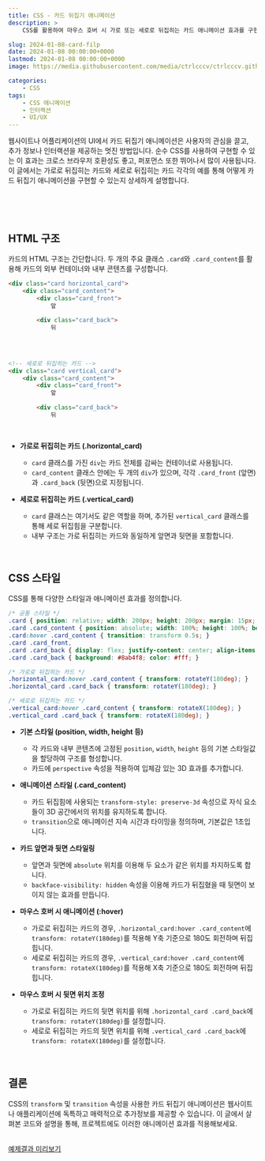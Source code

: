 ```yaml
---
title: CSS - 카드 뒤집기 애니메이션
description: >  
    CSS를 활용하여 마우스 호버 시 가로 또는 세로로 뒤집히는 카드 애니메이션 효과를 구현하는 방법을 자세히 설명합니다. 카드의 전면과 후면에 다른 콘텐츠를 배치하는 UI 디자인 기법을 소개합니다.  

slug: 2024-01-08-card-filp
date: 2024-01-08 00:00:00+0000
lastmod: 2024-01-08 00:00:00+0000
image: https://media.githubusercontent.com/media/ctrlcccv/ctrlcccv.github.io/master/assets/img/post/2024-01-08-card-filp.webp

categories:
    - CSS
tags:
    - CSS 애니메이션
    - 인터랙션
    - UI/UX
---
```

웹사이트나 어플리케이션의 UI에서 카드 뒤집기 애니메이션은 사용자의 관심을 끌고, 추가 정보나 인터랙션을 제공하는 멋진 방법입니다. 순수 CSS를 사용하여 구현할 수 있는 이 효과는 크로스 브라우저 호환성도 좋고, 퍼포먼스 또한 뛰어나서 많이 사용됩니다. 이 글에서는 가로로 뒤집히는 카드와 세로로 뒤집히는 카드 각각의 예를 통해 어떻게 카드 뒤집기 애니메이션을 구현할 수 있는지 상세하게 설명합니다.  

<br>

<ins class="adsbygoogle"
     style="display:block; text-align:center;"
     data-ad-layout="in-article"
     data-ad-format="fluid"
     data-ad-client="ca-pub-8535540836842352"
     data-ad-slot="2974559225"></ins>
<script>
     (adsbygoogle = window.adsbygoogle || []).push({});
</script>


<br>

## HTML 구조

카드의 HTML 구조는 간단합니다. 두 개의 주요 클래스 `.card`와 `.card_content`를 활용해 카드의 외부 컨테이너와 내부 콘텐츠를 구성합니다. 

```html
<div class="card horizontal_card">
    <div class="card_content">
        <div class="card_front">
            앞
        
        <div class="card_back">
            뒤
        
    


<!-- 세로로 뒤집히는 카드 -->
<div class="card vertical_card">
    <div class="card_content">
        <div class="card_front">
            앞
        
        <div class="card_back">
            뒤
        
    

```

- **가로로 뒤집히는 카드 (.horizontal_card)** 
  - `card` 클래스를 가진 `div`는 카드 전체를 감싸는 컨테이너로 사용됩니다.
  - `card_content` 클래스 안에는 두 개의 `div`가 있으며, 각각 `.card_front` (앞면)과 `.card_back` (뒷면)으로 지정됩니다.

- **세로로 뒤집히는 카드 (.vertical_card)** 
  - `card` 클래스는 여기서도 같은 역할을 하며, 추가된 `vertical_card` 클래스를 통해 세로 뒤집힘을 구분합니다.
  - 내부 구조는 가로 뒤집히는 카드와 동일하게 앞면과 뒷면을 포함합니다.  
<br>

## CSS 스타일

CSS를 통해 다양한 스타일과 애니메이션 효과를 정의합니다.  

```css
/* 공통 스타일 */
.card { position: relative; width: 200px; height: 200px; margin: 15px; perspective: 400px; } 
.card .card_content { position: absolute; width: 100%; height: 100%; box-shadow: 0 0 15px rgba(0, 0, 0, 0.1); border-radius: 10px; transition: transform 1s; transform-style: preserve-3d; } 
.card:hover .card_content { transition: transform 0.5s; } 
.card .card_front,
.card .card_back { display: flex; justify-content: center; align-items: center; position: absolute; width: 100%; height: 100%; background: #fff; border-radius: 10px; font-size: 60px; color: #8ab4f8; text-align: center; backface-visibility: hidden; } 
.card .card_back { background: #8ab4f8; color: #fff; } 

/* 가로로 뒤집히는 카드 */
.horizontal_card:hover .card_content { transform: rotateY(180deg); } 
.horizontal_card .card_back { transform: rotateY(180deg); } 

/* 세로로 뒤집히는 카드 */
.vertical_card:hover .card_content { transform: rotateX(180deg); } 
.vertical_card .card_back { transform: rotateX(180deg); } 
```



<ins class="adsbygoogle"
     style="display:block; text-align:center;"
     data-ad-layout="in-article"
     data-ad-format="fluid"
     data-ad-client="ca-pub-8535540836842352"
     data-ad-slot="2974559225"></ins>
<script>
     (adsbygoogle = window.adsbygoogle || []).push({});
</script>


- **기본 스타일 (position, width, height 등)**

  - 각 카드와 내부 콘텐츠에 고정된 `position`, `width`, `height` 등의 기본 스타일값을 할당하여 구조를 형성합니다.
  - 카드에 `perspective` 속성을 적용하여 입체감 있는 3D 효과를 추가합니다.

- **애니메이션 스타일 (.card_content)**
  - 카드 뒤집힘에 사용되는 `transform-style: preserve-3d` 속성으로 자식 요소들이 3D 공간에서의 위치를 유지하도록 합니다.
  - `transition`으로 애니메이션 지속 시간과 타이밍을 정의하며, 기본값은 1초입니다.

- **카드 앞면과 뒷면 스타일링**
  - 앞면과 뒷면에 `absolute` 위치를 이용해 두 요소가 같은 위치를 차지하도록 합니다.
  - `backface-visibility: hidden` 속성을 이용해 카드가 뒤집혔을 때 뒷면이 보이지 않는 효과를 만듭니다.

- **마우스 호버 시 애니메이션 (:hover)**
  - 가로로 뒤집히는 카드의 경우, `.horizontal_card:hover .card_content`에 `transform: rotateY(180deg)`를 적용해 Y축 기준으로 180도 회전하며 뒤집힙니다.
  - 세로로 뒤집히는 카드의 경우, `.vertical_card:hover .card_content`에 `transform: rotateX(180deg)`를 적용해 X축 기준으로 180도 회전하며 뒤집힙니다.

- **마우스 호버 시 뒷면 위치 조정**
  - 가로로 뒤집히는 카드의 뒷면 위치를 위해 `.horizontal_card .card_back`에 `transform: rotateY(180deg)`를 설정합니다.
  - 세로로 뒤집히는 카드의 뒷면 위치를 위해 `.vertical_card .card_back`에 `transform: rotateX(180deg)`를 설정합니다.  
<br>

## 결론
CSS의 `transform` 및 `transition` 속성을 사용한 카드 뒤집기 애니메이션은 웹사이트나 애플리케이션에 독특하고 매력적으로 추가정보를 제공할 수 있습니다. 이 글에서 살펴본 코드와 설명을 통해, 프로젝트에도 이러한 애니메이션 효과를 적용해보세요.  
<br>

<div class="btn_wrap">
    <a target="_blank" href="https://ctrlcccv.github.io/ctrlcccv-demo/2024-01-08-card-filp/">예제결과 미리보기</a>
</div>

